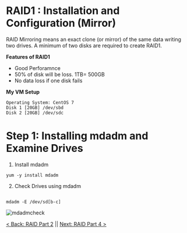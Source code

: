 # RAID1 : Installation and Configuration  (Mirror)

RAID Mirroring means an exact clone (or mirror) of the same data writing two drives. A minimum of two disks are required to create RAID1.


**Features of RAID1**
- Good Perforamnce
- 50% of disk will be loss. 1TB= 500GB
- No data loss if one disk fails


**My VM Setup**

```
Operating System: CentOS 7
Disk 1 [20GB] /dev/sbd
Disk 2 [20GB] /dev/sdc

```


# Step 1: Installing mdadm and Examine Drives

1. Install mdadm

```
yum -y install mdadm

```

2. Check Drives using mdadm


```

mdadm -E /dev/sd[b-c]

```

![mdadmcheck](https://github.com/sxcdennis/Linux-Guides/blob/master/images/mdadmcheck.png?raw=true)

[< Back: RAID Part 2](https://github.com/sxcdennis/Linux-Guides/blob/master/Raid%20Part2.md "RAID Part 2") || [Next: RAID Part 4 >](https://github.com/sxcdennis/Linux-Guides/blob/master/Raid%20Part4.md "RAID Part 4")
